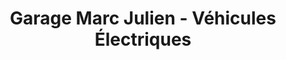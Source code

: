 ---
title: "Garage Marc Julien - Véhicules Électriques"
url: /trois-rivieres/garage-marc-julien-vehicules-electriques/
shop: car
---